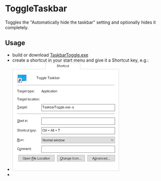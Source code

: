 # ToggleTaskbar
Toggles the "Automatically hide the taskbar" setting and optionally hides it completely.

## Usage
- build or download [TaskbarToggle.exe](../../releases/download/v1.1/TaskbarToggle.exe)
- create a shortcut in your start menu and give it a Shortcut key, e.g.:
- ![screenshot of shortcut properties](shortcut.png)
- 